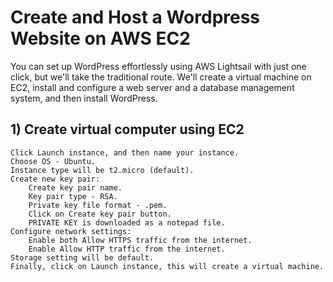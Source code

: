 # Create and Host a Wordpress Website on AWS EC2
You can set up WordPress effortlessly using AWS Lightsail with just one click, but we'll take the traditional route. We'll create a virtual machine on EC2, install and configure a web server and a database management system, and then install WordPress.

## 1) Create virtual computer using EC2
    Click Launch instance, and then name your instance.
    Choose OS - Ubuntu.
    Instance type will be t2.micro (default).
    Create new key pair:
        Create key pair name.
        Key pair type - RSA.
        Private key file format - .pem.
        Click on Create key pair button.
        PRIVATE KEY is downloaded as a notepad file.
    Configure network settings:
        Enable both Allow HTTPS traffic from the internet.
        Enable Allow HTTP traffic from the internet.
    Storage setting will be default.
    Finally, click on Launch instance, this will create a virtual machine.
